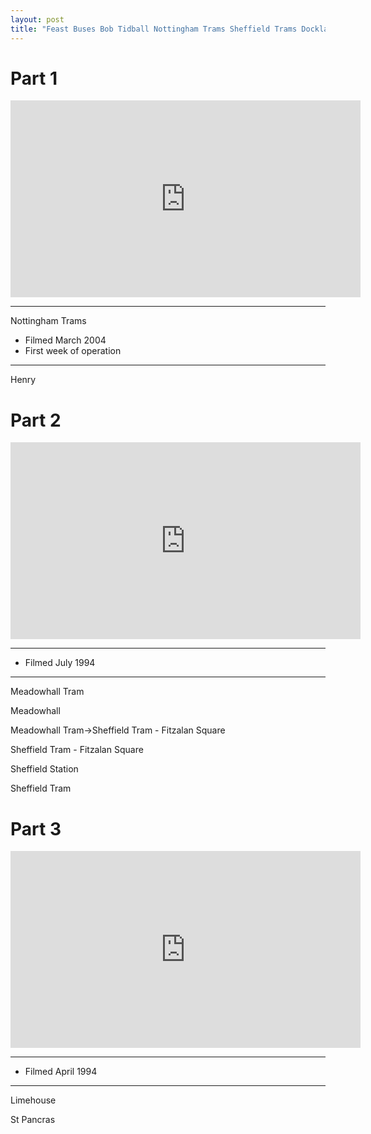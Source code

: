 ```yaml
---
layout: post
title: "Feast Buses Bob Tidball Nottingham Trams Sheffield Trams Docklands"
---
```


# Part 1

<iframe width="560" height="315" src="https://www.youtube.com/embed/9bNiHqfdsEc" title="Feast Buses Bob Tidball Nottingham Trams Sheffield Trams Docklands (Part 1)" frameBorder="0" allow="accelerometer; autoplay; clipboard-write; encrypted-media; gyroscope; picture-in-picture; web-share" allowFullScreen></iframe>

---

Nottingham Trams

- Filmed March 2004
- First week of operation

---

Henry

# Part 2

<iframe width="560" height="315" src="https://www.youtube.com/embed/eE4Rq5f4NC4" title="Feast Buses Bob Tidball Nottingham Trams Sheffield Trams Docklands (Part 2)" frameBorder="0" allow="accelerometer; autoplay; clipboard-write; encrypted-media; gyroscope; picture-in-picture; web-share" allowFullScreen></iframe>

---

- Filmed July 1994

---

Meadowhall Tram

Meadowhall

Meadowhall Tram->Sheffield Tram - Fitzalan Square

Sheffield Tram - Fitzalan Square

Sheffield Station

Sheffield Tram

# Part 3

<iframe width="560" height="315" src="https://www.youtube.com/embed/m_5KvFXD16o" title="Feast Buses Bob Tidball Nottingham Trams Sheffield Trams Docklands (Part 3)" frameBorder="0" allow="accelerometer; autoplay; clipboard-write; encrypted-media; gyroscope; picture-in-picture; web-share" allowFullScreen></iframe>

---

- Filmed April 1994

---

Limehouse

St Pancras
